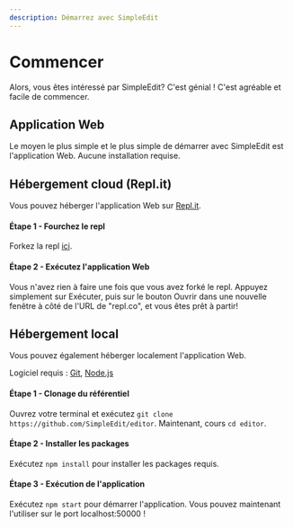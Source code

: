 ```yaml
---
description: Démarrez avec SimpleEdit
---
```


# Commencer

Alors, vous êtes intéressé par SimpleEdit? C'est génial ! C'est agréable et facile de commencer.

## Application Web

Le moyen le plus simple et le plus simple de démarrer avec SimpleEdit est l'application Web. Aucune installation requise.

## Hébergement cloud \(Repl.it\)

Vous pouvez héberger l'application Web sur [Repl.it](https://repl.it).

#### Étape 1 - Fourchez le repl

Forkez la repl [ici](https://repl.it/@SimpleEdit/editor).

#### Étape 2 - Exécutez l'application Web

Vous n'avez rien à faire une fois que vous avez forké le repl. Appuyez simplement sur Exécuter, puis sur le bouton Ouvrir dans une nouvelle fenêtre à côté de l'URL de "repl.co", et vous êtes prêt à partir!

## Hébergement local

Vous pouvez également héberger localement l'application Web.

Logiciel requis : [Git](www.git-scm.com), [Node.js](https://nodejs.org/fr/)

#### Étape 1 - Clonage du référentiel

Ouvrez votre terminal et exécutez `git clone https://github.com/SimpleEdit/editor`. Maintenant, cours `cd editor`.

#### Étape 2 - Installer les packages

Exécutez `npm install` pour installer les packages requis.

#### Étape 3 - Exécution de l'application

Exécutez `npm start` pour démarrer l'application. Vous pouvez maintenant l'utiliser sur le port localhost:50000 !



